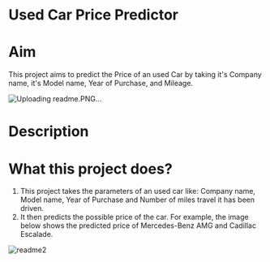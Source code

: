 # Used Car Price Predictor 

# Aim
This project aims to predict the Price of an used Car by taking it's Company name, it's Model name, Year of Purchase, and Mileage.


![Uploading readme.PNG…]()

# Description 
 # What this project does?

 1. This project takes the parameters of an used car like: Company name, Model name, Year of Purchase and Number of miles travel it has been driven.
 2. It then predicts the possible price of the car. For example, the image below shows the predicted price of Mercedes-Benz AMG and Cadillac Escalade.

![readme2](https://github.com/RinkiDarade98/project/assets/129477415/1460a833-040c-491a-8631-89bb0c1a7a86)



